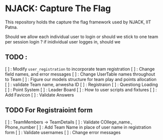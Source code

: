 # NJACK: Capture The Flag 

This repository holds the capture the flag framework used by NJACK, IIT Patna.

Should we allow each individual user to login or should we stick to one team per session login ?
if inidividual user logges in, should we
## TODO :
[ ] : Modify `user_registration` to incorporate team registration
[ ] :   Change field names, and error messages
[ ] : Change UserTable names throughout to Team
[ ] : Figure our models structure for team play and points allocation
[ ] : validate Team name, anwesha ID
[ ] : Registraion 
[ ] : Questiong Loading
[ ] : Point System
[ ] : Leader Board
[ ] : How to user scripts and fixtures
[ ] : Add Favicon
[ ] : Validate Answers

## TODO For Registraioint form
[ ] : TeamMembers -> TeamDetails
[ ] : Validate COllege_name., Phone_number
[ ] : Add Team Name in place of user name in registration form
[ ] : Validate usernames
[ ] : Change error messages 